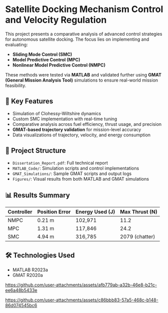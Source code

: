 # Satellite Docking Mechanism Control and Velocity Regulation

This project presents a comparative analysis of advanced control strategies for autonomous satellite docking. The focus lies on implementing and evaluating:

- **Sliding Mode Control (SMC)**
- **Model Predictive Control (MPC)**
- **Nonlinear Model Predictive Control (NMPC)**

These methods were tested via **MATLAB** and validated further using **GMAT (General Mission Analysis Tool)** simulations to ensure real-world mission feasibility.

## 🚀 Key Features

- Simulation of Clohessy-Wiltshire dynamics
- Custom SMC implementation with real-time tuning
- Comparative analysis across fuel efficiency, thrust usage, and precision
- **GMAT-based trajectory validation** for mission-level accuracy
- Data visualizations of trajectory, velocity, and energy consumption

## 📁 Project Structure

- `Dissertation_Report.pdf`: Full technical report
- `MATLAB_Code/`: Simulation scripts and control implementations
- `GMAT_Simulations/`: Sample GMAT scripts and output logs
- `Figures/`: Visual results from both MATLAB and GMAT simulations

## 📊 Results Summary

| Controller | Position Error | Energy Used (J) | Max Thrust (N) |
|-----------|----------------|------------------|----------------|
| NMPC      | 0.21 m         | 102,971          | 11.2           |
| MPC       | 1.31 m         | 117,846          | 24.2           |
| SMC       | 4.94 m         | 316,785          | 2079 (chatter) |

## 🛠️ Technologies Used

- MATLAB R2023a
- GMAT R2020a

https://github.com/user-attachments/assets/afb779ab-a32b-46e8-b21c-ee6a48b5433e

https://github.com/user-attachments/assets/c86bbb83-57a5-468c-b148-86d074545bc6
